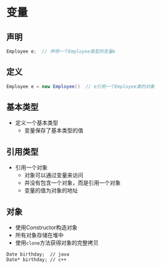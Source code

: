 # 变量

## 声明

```java
Employee e;  // 声明一个Employee类型的变量e
```

## 定义

```java
Employee e = new Employee()  // e引用一个Employee类的对象
```

## 基本类型  
  
- 定义一个基本类型
  - 变量保存了基本类型的值

## 引用类型

- 引用一个对象
  - 对象可以通过变量来访问
  - 并没有包含一个对象，而是引用一个对象
  - 变量的值为对象的地址


## 对象

- 使用Constructor构造对象
- 所有对象存储在堆中
- 使用`clone`方法获得对象的完整拷贝

```
Date birthday;  // java
Date* birthday; // c++
```

